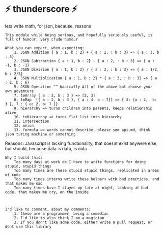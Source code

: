 # ⚡ thunderscore ⚡
lets write math, for json, because, reasons

    This module while being serious, and hopefully seriously useful, is full of humour, very crude humour

    What you can expect, when expecting:
        1. JSON Addition { a : 1, b : 2} + { a : 2, : b : 3} => { a : 3, b : 5}
        2. JSON Subtraction { a : 1, b : 2} - { a : 2, : b : 3} => { a : -1, b : -1}
        3. JSON Division { a : 1, b : 2} / { a : 2, : b : 3} => { a : 1/2, b : 2/3}
        4. JSON Multiplication { a : 1, b : 2} * { a : 2, : b : 3} => { a : 2, b : 6}
        5. JSON Operation ^^ basically All of the above but choose your own adventure
        7. toArray { a : 2, b : 3 } => [2, 3]
        8. toMap  [{ a : 2, b : 3 }, { a : 4, b : 7}] => { 3: {a : 2,  b: 3 }, 7 : { a: 2, b: 7 }}
        9. hierarchy => turns children into parents, keeps relationship alive
        10. toHierarchy => turns flat list into hierarchy
        11. intersection
        12. union
        13. formula => words cannot describe, please see api.md, think json turing machine or something


  Reasons:
    Javascript is lacking functionality, that doesnt exist anywere else, but should, because data is data, is data



    Why I build this:
        Too many days at work do I have to write functions for doing stupid, stupid things
        Too many times are these stupid stupid things, replicated in areas of code
        Too many times interns write these helpers with bad practices, and that makes me sad
        Too many times have I stayed up late at night, looking at bad code, that makes me cry, on the inside



    I'd like to comment, about my comments:
        1. these are a programmer, being a comedian
        2. I'd like to also think I am a magician
        3. If you don't like some code, either write a pull request, or dont use this library